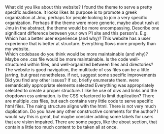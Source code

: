 What did you like about this website?
I found the theme to serve a pretty specific audience. It looks likes its purpose is to promote a greek organization at Jmu, perhaps for people looking to join a very specific organization. Perhaps if the theme were more generic, maybe about rush at Jmu in the abstract, the theme would be more encompassing. 
Describe one significant difference between your own P1 site and this person's. E.g.
Which has a better user experience (and why)?
	This website has a user experience that is better at structure. Everything flows more properly than my website.  
Which codebase do you think would be more maintainable (and why)?
Maybe one .css file would be more maintainable. 
Is the code well-structured within files, and well-organized between files and directories?
The website is good navigation, the multitude of css files can be a little jarring, but great nonetheless. 
if not, suggest some specific improvements
Did you find any other issues? If so, briefly enumerate them.
were semantically appropriate elements selected
Everything was appropriately selected to create a proper structure. I like he use of divs and links and the dropdown css animation. 
is the CSS refactored to limit duplication?
There are multiple .css files, but each contains very little code to serve specific html files. The naing structure aligns with the html. There is not very much duplication. 
Do you have any other constructive comments for the author?
	I would say this is great, but maybe consider adding some labels for users that are vision impaired. There are some pages, like the about section, that contain a little too much content to be taken all at once.   
